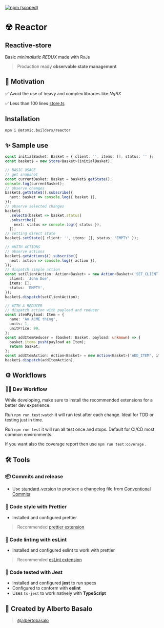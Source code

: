 [![npm (scoped)](https://img.shields.io/npm/v/@atomic.builders/reactor)](https://www.npmjs.com/package/@atomic.builders/reactor)

# ☢ Reactor

## Reactive-store

Basic _minimalistic REDUX_ made with RxJs

> Production ready **observable state management**

## 🎯 Motivation

✅ Avoid the use of heavy and complex libraries like _NgRX_

✅ Less than 100 lines [store.ts](https://github.com/AtomicBuilders/reactor/blob/master/src/store.ts)

## Installation

```bash
npm i @atomic.builders/reactor
```

## ✨ Sample use

```typescript
const initialBasket: Basket = { client: '', items: [], status: '' };
const basket$ = new Store<Basket>(initialBasket);

// BASIC USAGE
// get snapshot
const currentBasket: Basket = basket$.getState();
console.log(currentBasket);
// observe changes
basket$.getState$().subscribe({
  next: basket => console.log({ basket }),
});
// observe selected changes
basket$
  .select$(basket => basket.status)
  .subscribe({
    next: status => console.log({ status }),
  });
// setting direct state
basket$.setState({ client: '', items: [], status: 'EMPTY' });

// WHITH ACTIONS
// observe actions
basket$.getActions$().subscribe({
  next: action => console.log({ action }),
});
// dispatch simple action
const setClientAction: Action<Basket> = new Action<Basket>('SET_CLIENT', {
  client: 'John Doe',
  items: [],
  status: 'EMPTY',
});
basket$.dispatch(setClientAction);

// WITH A REDUCER
// dispatch action with payload and reducer
const itemPayload: Item = {
  name: 'An ACME thing',
  units: 1,
  unitPrice: 99,
};
const addItemReducer = (basket: Basket, payload: unknown) => {
  basket.items.push(payload as Item);
  return basket;
};
const addItemAction: Action<Basket> = new Action<Basket>('ADD_ITEM', itemPayload, addItemReducer);
basket$.dispatch(addItemAction);
```

## ⚙ Workflows

### 👨‍💻 Dev Workflow

While developing, make sure to install the recommended extensions for a better dev experience.

Run `npm run test:watch` it will run test after each change. Ideal for TDD or testing just in time.

Run `npm run test` it will run all test once and stops. Default for CI/CD most common environments.

If you want also the coverage report then use `npm run test:coverage` .

## 🛠 Tools

### 📦 Commits and release

- Use [standard-version](https://www.npmjs.com/package/standard-version) to produce a changelog file from [Conventional Commits](https://www.conventionalcommits.org/en/v1.0.0/)

### 💅 Code style with Prettier

- Installed and configured prettier

> Recommended [prettier extension](https://github.com/prettier/prettier-vscode)

### 📐 Code linting with esLint

- Installed and configured eslint to work with prettier

> Recommended [esLint extension](https://marketplace.visualstudio.com/items?itemName=dbaeumer.vscode-eslint)

### 🧪 Code tested with Jest

- Installed and configured **jest** to run specs
- Configured to conform with **eslint**
- Uses `ts-jest` to work natively with **TypeScript**

## 👨 Created by Alberto Basalo

> [@albertobasalo](https://twitter.com/albertobasalo)
